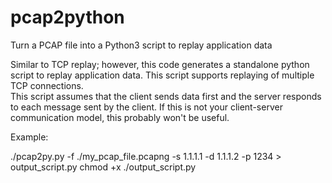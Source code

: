 # pcap2python
Turn a PCAP file into a Python3 script to replay application data

Similar to TCP replay; however, this code generates a standalone python script to replay application data.  This script supports replaying of multiple TCP connections.  
This script assumes that the client sends data first and the server responds to each message sent by the client.  If this is not your client-server communication model,
this probably won't be useful.

Example:

./pcap2py.py -f ./my_pcap_file.pcapng -s 1.1.1.1 -d 1.1.1.2 -p 1234 > output_script.py
chmod +x ./output_script.py
